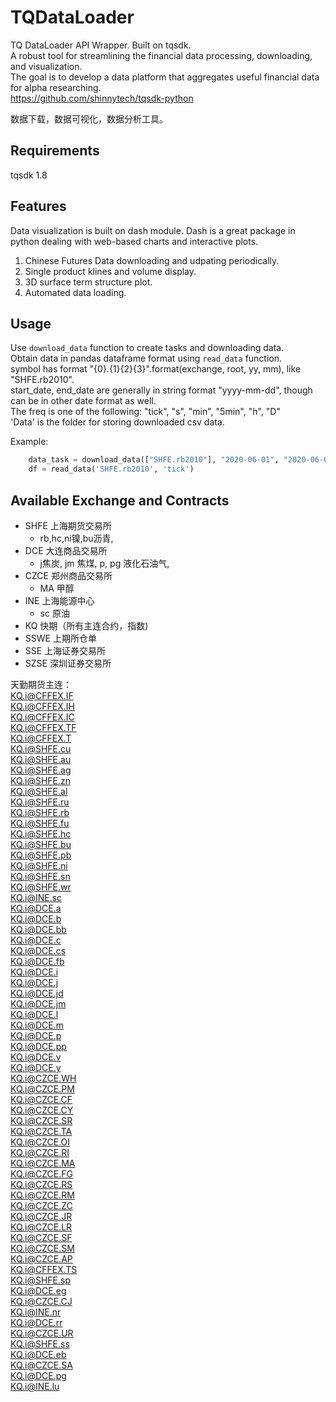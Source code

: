 # TQDataLoader
TQ DataLoader API Wrapper. Built on tqsdk.     
A robust tool for streamlining the financial data processing, downloading, and visualization.   
The goal is to develop a data platform that aggregates useful financial data for alpha researching.    
https://github.com/shinnytech/tqsdk-python    

数据下载，数据可视化，数据分析工具。 

## Requirements  
tqsdk 1.8  

## Features
Data visualization is built on dash module. Dash is a great package in python dealing with web-based charts and interactive plots.  
1. Chinese Futures Data downloading and udpating periodically.   
2. Single product klines and volume display. 
3. 3D surface term structure plot. 
4. Automated data loading. 

## Usage 
Use `download_data` function to create tasks and downloading data.  
Obtain data in pandas dataframe format using `read_data` function.   
symbol has format "{0}.{1}{2}{3}".format(exchange, root, yy, mm), like "SHFE.rb2010".   
start_date, end_date are generally in string format "yyyy-mm-dd", though can be in other date format as  well.     
The freq is one of the following: "tick", "s", "min", "5min", "h", "D"    
'Data' is the folder for storing downloaded csv data.  

Example:  
```python
    data_task = download_data(["SHFE.rb2010"], "2020-06-01", "2020-06-02", 'tick', 'Data')
    df = read_data('SHFE.rb2010', 'tick')
```

## Available Exchange and Contracts   
- SHFE 上海期货交易所
    - rb,hc,ni镍,bu沥青,
- DCE 大连商品交易所  
    - j焦炭, jm 焦煤, p, pg 液化石油气, 
- CZCE  郑州商品交易所  
    - MA 甲醇
- INE 上海能源中心  
    - sc 原油
- KQ 快期（所有主连合约，指数)  
- SSWE 上期所仓单  
- SSE 上海证券交易所   
- SZSE 深圳证券交易所  

天勤期货主连：   
KQ.i@CFFEX.IF  
KQ.i@CFFEX.IH  
KQ.i@CFFEX.IC  
KQ.i@CFFEX.TF  
KQ.i@CFFEX.T  
KQ.i@SHFE.cu  
KQ.i@SHFE.au  
KQ.i@SHFE.ag  
KQ.i@SHFE.zn  
KQ.i@SHFE.al  
KQ.i@SHFE.ru  
KQ.i@SHFE.rb  
KQ.i@SHFE.fu  
KQ.i@SHFE.hc  
KQ.i@SHFE.bu  
KQ.i@SHFE.pb  
KQ.i@SHFE.ni  
KQ.i@SHFE.sn  
KQ.i@SHFE.wr  
KQ.i@INE.sc  
KQ.i@DCE.a  
KQ.i@DCE.b  
KQ.i@DCE.bb  
KQ.i@DCE.c  
KQ.i@DCE.cs  
KQ.i@DCE.fb  
KQ.i@DCE.i  
KQ.i@DCE.j  
KQ.i@DCE.jd  
KQ.i@DCE.jm  
KQ.i@DCE.l  
KQ.i@DCE.m  
KQ.i@DCE.p  
KQ.i@DCE.pp  
KQ.i@DCE.v  
KQ.i@DCE.y  
KQ.i@CZCE.WH  
KQ.i@CZCE.PM  
KQ.i@CZCE.CF  
KQ.i@CZCE.CY  
KQ.i@CZCE.SR  
KQ.i@CZCE.TA  
KQ.i@CZCE.OI  
KQ.i@CZCE.RI  
KQ.i@CZCE.MA  
KQ.i@CZCE.FG  
KQ.i@CZCE.RS  
KQ.i@CZCE.RM  
KQ.i@CZCE.ZC  
KQ.i@CZCE.JR  
KQ.i@CZCE.LR  
KQ.i@CZCE.SF  
KQ.i@CZCE.SM  
KQ.i@CZCE.AP  
KQ.i@CFFEX.TS  
KQ.i@SHFE.sp  
KQ.i@DCE.eg  
KQ.i@CZCE.CJ  
KQ.i@INE.nr  
KQ.i@DCE.rr  
KQ.i@CZCE.UR  
KQ.i@SHFE.ss  
KQ.i@DCE.eb  
KQ.i@CZCE.SA  
KQ.i@DCE.pg  
KQ.i@INE.lu  